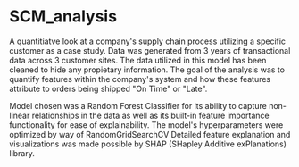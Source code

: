 # SCM_analysis

A quantitiatve look at a company's supply chain process utilizing a specific customer as a case study. Data was generated from 3 years of transactional data across 3 customer sites. The data utilized in this model has been cleaned to hide any propietary information. The goal of the analysis was to quantify features within the company's system and how these features attribute to orders being shipped "On Time" or "Late".

Model chosen was a Random Forest Classifier for its ability to capture non-linear relationships in the data as well as its built-in feature importance functionality for ease of explainability. The model's hyperparameters were optimized by way of RandomGridSearchCV 
Detailed feature explanation and visualizations was made possible by SHAP (SHapley Additive exPlanations) library. 
